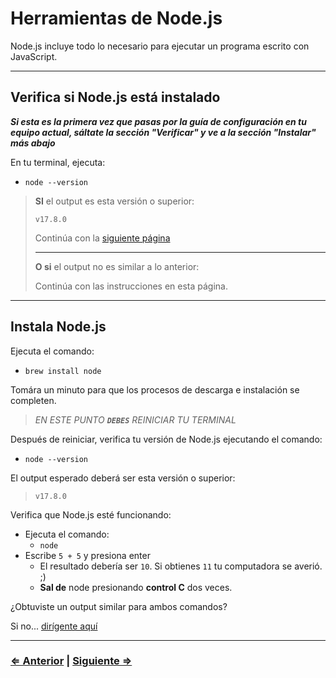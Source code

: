 ﻿# Herramientas de Node.js

Node.js incluye todo lo necesario para ejecutar un programa escrito con JavaScript.

---

## Verifica si Node.js está instalado

**_Si esta es la primera vez que pasas por la guía de configuración en tu equipo actual, sáltate la sección "Verificar" y ve a la sección "Instalar" más abajo_**

En tu terminal, ejecuta:

- `node --version`

> **SI** el output es esta versión o superior:
>
> ```text
> v17.8.0
> ```
>
> Continúa con la [siguiente página](./7-live-server.md)
>
> ---
> **O si** el output no es similar a lo anterior:
>
> Continúa con las instrucciones en esta página.

---

## Instala Node.js

Ejecuta el comando:

- `brew install node`

Tomára un minuto para que los procesos de descarga e instalación se completen.

> _EN ESTE PUNTO **`DEBES`** REINICIAR TU TERMINAL_

Después de reiniciar, verifica tu versión de Node.js ejecutando el comando:

- `node --version`

El output esperado deberá ser esta versión o superior:

> ```text
> v17.8.0
> ```

Verifica que Node.js esté funcionando:

- Ejecuta el comando:
  - `node`
- Escribe `5 + 5` y presiona enter
  - El resultado debería ser `10`.  Si obtienes `11` tu computadora se averió. ;)
  - **Sal de** node presionando **control C** dos veces.

¿Obtuviste un output similar para ambos comandos?

Si no... [dirígente aquí](../../error/error.md)

---

### [⇐ Anterior](./5-ohmyzsh.md) | [Siguiente ⇒](./7-live-server.md)
